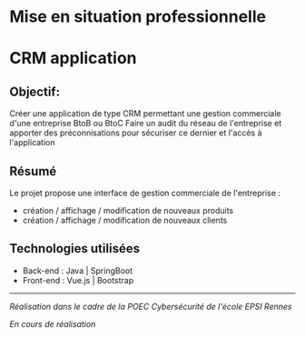 # Mise en situation professionnelle

# CRM application

## Objectif: 
Créer une application de type CRM permettant une gestion commerciale d'une entreprise BtoB ou BtoC
Faire un audit du réseau de l'entreprise et apporter des préconnisations pour sécuriser ce dernier et l'accès à l'application
## Résumé
Le projet propose une interface de gestion commerciale de l'entreprise :
- création / affichage / modification de nouveaux produits
- création / affichage / modification de nouveaux clients

## Technologies utilisées
- Back-end : Java | SpringBoot
- Front-end : Vue.js | Bootstrap

---

*Réalisation dans le cadre de la POEC Cybersécurité de l'école EPSI Rennes*

*En cours de réalisation*
